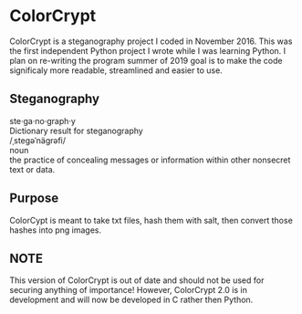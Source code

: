 # ColorCrypt
ColorCrypt is a steganography project I coded in November 2016. This was the first independent Python project I wrote while I was learning Python. I plan on re-writing the program summer of 2019 goal is to make the code significaly more readable, streamlined and easier to use.

## Steganography
ste·ga·no·graph·y <br/>
Dictionary result for steganography<br/>
/ˌsteɡəˈnäɡrəfi/ <br/>
noun <br/>
the practice of concealing messages or information within other nonsecret text or data.<br/>

## Purpose
ColorCypt is meant to take txt files, hash them with salt, then convert those hashes into png images.

## NOTE
This version of ColorCrypt is out of date and should not be used for securing anything of importance! However, ColorCrypt 2.0 is in development and will now be developed in C rather then Python.
